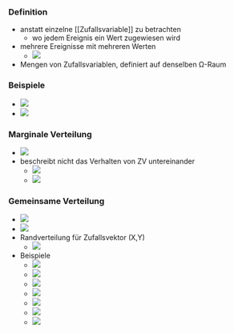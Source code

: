 ### Definition
+ anstatt einzelne [[Zufallsvariable]] zu betrachten
	+ wo jedem Ereignis ein Wert zugewiesen wird
+ mehrere Ereignisse mit mehreren Werten
	+ ![](Pasted%20image%2020221018151028.png)
+ Mengen von Zufallsvariablen, definiert auf denselben Ω-Raum

### Beispiele
+ ![](Pasted%20image%2020221018152431.png)
+ ![](Pasted%20image%2020221018152600.png)

### Marginale Verteilung
+ ![](Pasted%20image%2020221018153229.png)
+ beschreibt nicht das Verhalten von ZV untereinander
	+ ![](Pasted%20image%2020221018153733.png)
	+ ![](Pasted%20image%2020221018153756.png)

### Gemeinsame Verteilung
+ ![](Pasted%20image%2020221018153918.png)
+ ![](Pasted%20image%2020221018154111.png)
+ Randverteilung für Zufallsvektor (X,Y)
	+ ![](Pasted%20image%2020221018154611.png)
+ Beispiele
	+ ![](Pasted%20image%2020221018154901.png)
	+ ![](Pasted%20image%2020221018155105.png)
	+ ![](Pasted%20image%2020221018155321.png)
	+ ![](Pasted%20image%2020221018155432.png)
	+ ![](Pasted%20image%2020221018155443.png)
	+ ![](Pasted%20image%2020221018155910.png)
	+ ![](Pasted%20image%2020221018160126.png)
